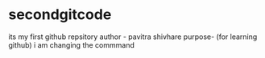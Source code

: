 # secondgitcode
its my first github repsitory 
author - pavitra shivhare
purpose- (for learning github)
i am changing the commmand 

